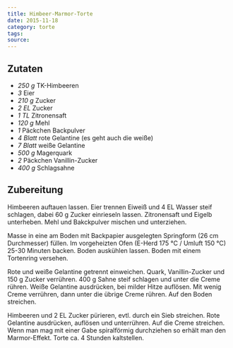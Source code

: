 ```yaml
---
title: Himbeer-Marmor-Torte
date: 2015-11-18
category: torte
tags: 
source: 
---
```

## Zutaten
- *250 g* TK-Himbeeren
- *3*  Eier
- *210 g*  Zucker
- *2 EL*  Zucker
- *1 TL*  Zitronensaft
- *120 g*  Mehl
- *1*  Päckchen Backpulver
- *4 Blatt*  rote Gelantine (es geht auch die weiße)
- *7 Blatt*  weiße Gelantine
- *500 g*  Magerquark
- *2*  Päckchen Vanillin-Zucker
- *400 g*  Schlagsahne

## Zubereitung
Himbeeren auftauen lassen. Eier trennen Eiweiß und 4 EL Wasser steif schlagen, dabei 60 g Zucker einrieseln lassen. Zitronensaft und Eigelb unterheben. Mehl und Bakckpulver mischen und unterziehen. 

Masse in eine am Boden mit Backpapier ausgelegten Springform (26 cm Durchmesser) füllen. Im vorgeheizten Ofen (E-Herd 175 °C / Umluft 150 °C) 25-30 Minuten backen. Boden auskühlen lassen. Boden mit einem Tortenring versehen. 

Rote und weiße Gelantine getrennt einweichen. Quark, Vanillin-Zucker und 150 g Zucker verrühren. 400 g Sahne steif schlagen und unter die Creme rühren. Weiße Gelantine ausdrücken, bei milder Hitze auflösen. Mit wenig Creme verrühren, dann unter die übrige Creme rühren. Auf den Boden streichen. 

Himbeeren und 2 EL Zucker pürieren, evtl. durch ein Sieb streichen. Rote Gelantine ausdrücken, auflösen und unterrühren. Auf die Creme streichen. Wenn man mag mit einer Gabe spiralförmig durchziehen so erhält man den Marmor-Effekt. Torte ca. 4 Stunden kaltstellen.